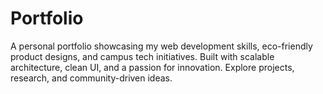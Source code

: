 # Portfolio
A personal portfolio showcasing my web development skills, eco-friendly product designs, and campus tech initiatives. Built with scalable architecture, clean UI, and a passion for innovation. Explore projects, research, and community-driven ideas.
